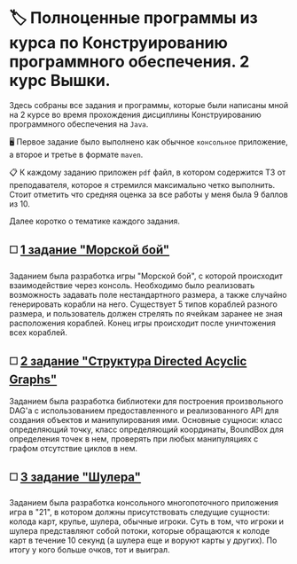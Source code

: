 # :label: Полноценные программы из курса по Конструированию программного обеспечения. 2 курс Вышки.
Здесь собраны все задания и программы, которые были написаны мной на 2 курсе во время прохождения дисциплины Конструированию программного обеспечения на `Java`. 

:desktop_computer: Первое задание было выполнено как обычное `консольное` приложение, а второе и третье в формате `maven`.

:clipboard: К каждому заданию приложен `pdf` файл, в котором содержится ТЗ от преподавателя, которое я стремился максимально четко выполнить. Стоит отметить что средняя оценка за все работы у меня была 9 баллов из 10.

Далее коротко о тематике каждого задания.

## :white_medium_square: [1 задание "Морской бой"](/Koltunov_Kirill_207_HW1)

Заданием была разработка игры "Морской бой", с которой происходит взаимодействие через консоль. Необходимо было реализовать возможность задавать поле нестандартного размера, а также случайно генерировать корабли на него. Существует 5 типов кораблей разного размера, и пользователь должен стрелять по ячейкам заранее не зная расположения кораблей. Конец игры происходит после уничтожения всех кораблей.

## :white_medium_square: [2 задание "Структура Directed Acyclic Graphs"](/Koltunov_Kirill_207_HW2)

Заданием была разработка библиотеки для построения произвольного DAG'a с использованием предоставленного и реализованного API для создания объектов и манипулирования ими. Основные сущноси: класс определяющий точку, класс определяющий координаты, BoundBox для определения точек в нем, проверять при любых манипуляциях с графом отсутствие циклов в нем. 

## :white_medium_square: [3 задание "Шулера"](/Koltunov_Kirill_207_HW3)

Заданием была разработка консольного многопоточного приложения игра в "21", в котором должны присутствовать следущие сущности: колода карт, крупье, шулера, обычные игроки. Суть в том, что игроки и шулера представляют собой потоки, которые обращаются к колоде карт в течение 10 секунд (а шулера еще и воруют карты у других). По итогу у кого больше очков, тот и выиграл.
